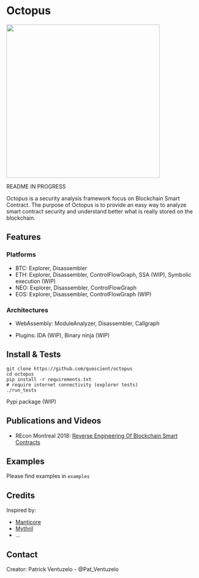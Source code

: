 # Octopus

<img src="/images/logo-medium.png" height="400px"/>

README IN PROGRESS

Octopus is a security analysis framework focus on Blockchain Smart Contract. The purpose of Octopus is to provide an easy way to analyze smart contract security and understand better what is really stored on the blockchain.

## Features

### Platforms
* BTC: Explorer, Disassembler
* ETH: Explorer, Disassembler, ControlFlowGraph, SSA (WIP), Symbolic execution (WIP)
* NEO: Explorer, Disassembler, ControlFlowGraph
* EOS: Explorer, Disassembler, ControlFlowGraph (WIP)

### Architectures
* WebAssembly: ModuleAnalyzer, Disassembler, Callgraph


* Plugins: IDA (WIP), Binary ninja (WIP)

## Install & Tests

```
git clone https://github.com/quoscient/octopus
cd octopus
pip install -r requirements.txt
# require internet connectivity (explorer tests)
./run_tests
```

Pypi package (WIP)

## Publications and Videos

* REcon Montreal 2018: [Reverse Engineering Of Blockchain Smart Contracts](https://recon.cx/2018/montreal/schedule/system/event_attachments/attachments/000/000/053/original/RECON-MTL-2018-Reversing_blockchains_smart_contracts.pdf)

## Examples

Please find examples in ```examples```

## Credits

Inspired by:
* [Manticore](https://github.com/trailofbits/manticore)
* [Mythril](https://github.com/ConsenSys/mythril)
* ...

## Contact

Creator: Patrick Ventuzelo - @Pat_Ventuzelo
